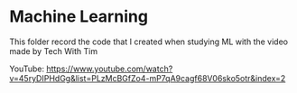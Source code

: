 # Machine Learning

This folder record the code that I created when studying ML with the video made by Tech With Tim

YouTube: https://www.youtube.com/watch?v=45ryDIPHdGg&list=PLzMcBGfZo4-mP7qA9cagf68V06sko5otr&index=2
